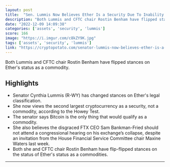 ```yaml
---
layout: post
title:  "Sen. Lummis Now Believes Ether Is a Security Due To Inability To Unstake"
description: "Both Lummis and CFTC chair Rostin Benham have flipped stances on Ether's status as a commodity."
date: "2022-12-09 14:09:38"
categories: ['assets', 'security', 'lummis']
score: 166
image: "https://i.imgur.com/c8kZY9K.jpg"
tags: ['assets', 'security', 'lummis']
link: "https://cryptopotato.com/senator-lummis-now-believes-ether-is-a-security/"
---
```


Both Lummis and CFTC chair Rostin Benham have flipped stances on Ether's status as a commodity.

## Highlights

- Senator Cynthia Lummis (R-WY) has changed stances on Ether's legal classification.
- She now views the second largest cryptocurrency as a security, not a commodity, according to the Howey Test.
- The senator says Bitcoin is the only thing that would qualify as a commodity.
- She also believes the disgraced FTX CEO Sam Bankman-Fried should not attend a congressional hearing on his exchange’s collapse, despite an invitation from the House Financial Service Committee chair Maxine Waters last week.
- Both she and CFTC chair Rostin Benham have flip-flipped stances on the status of Ether's status as a commodities.

---
